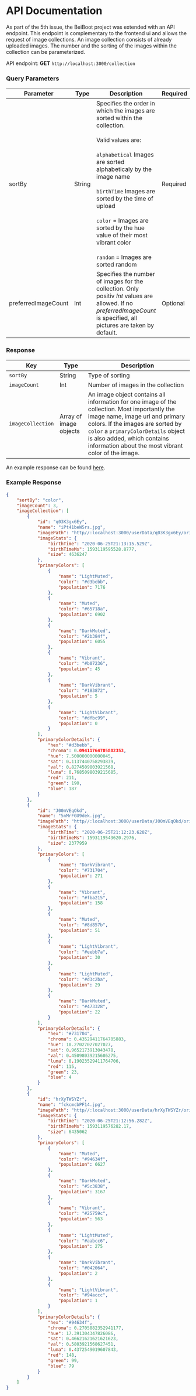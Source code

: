 # API Documentation

As part of the 5th issue, the BeiBoot project was extended with an API endpoint. This endpoint is complementary to the frontend ui and allows the request of image collections.
An image collection consists of already uploaded images. The number and the sorting of the images within the collection can be parameterized. 

API endpoint: **GET** `http://localhost:3000/collection`

### Query Parameters

| **Parameter**           | **Type**   | **Description**                                                                                                                                                                                                                                                                                                                        | **Required**  |
|---------------------|--------|------------------------------------------------------------------------------------------------------------------------------------------------------------------------------------------------------------------------------------------------------------------------------------------------------------------------------------|--------------|
| sortBy              | String | Specifies the order in which the images are sorted within the collection. <br></br>Valid values are: <br></br> `alphabetical` Images are sorted alphabeticaly by the image name <br></br> `birthTime` Images are sorted by the time of upload <br></br> `color` = Images are sorted by the hue value of their most vibrant color <br></br> `random` = Images are sorted random | Required |
| preferredImageCount | Int    | Specifies the number of images for the collection. Only positiv _Int_ values are allowed. If no _preferredImageCount_ is specified, all pictures are taken by default.                                                                                                                                                                                                      | Optional     |

### Response 

| Key             | Type                   | Description                                                                                                                                          |
|-----------------|------------------------|------------------------------------------------------------------------------------------------------------------------------------------------------|
| `sortBy`          | String                 | Type of sorting                                                                                                                                      |
| `imageCount`      | Int                    | Number of images in the collection                                                                                                                   |
| `imageCollection` | Array of image objects | An image object contains all information for one image of the collection. Most importantly the image name, image url and primary colors. If the images are sorted by `color` a `primaryColorDetails` object is also added, which contains information about the most vibrant color of the image.   |

An example response can be found [here]().

### Example Response

```json
{
    "sortBy": "color",
    "imageCount": 3,
    "imageCollection": [
        {
            "id": "q03K3gx6Ey",
            "name": "iPt41beW5rs.jpg",
            "imagePath": "http//:localhost:3000/userData/q03K3gx6Ey/original",
            "imageStats": {
                "birthTime": "2020-06-25T21:13:15.529Z",
                "birthTimeMs": 1593119595528.8777,
                "size": 4636247
            },
            "primaryColors": [
                {
                    "name": "LightMuted",
                    "color": "#d3bebb",
                    "population": 7176
                },
                {
                    "name": "Muted",
                    "color": "#65718a",
                    "population": 6902
                },
                {
                    "name": "DarkMuted",
                    "color": "#2b384f",
                    "population": 6055
                },
                {
                    "name": "Vibrant",
                    "color": "#b07236",
                    "population": 45
                },
                {
                    "name": "DarkVibrant",
                    "color": "#183872",
                    "population": 5
                },
                {
                    "name": "LightVibrant",
                    "color": "#dfbc99",
                    "population": 0
                }
            ],
            "primaryColorDetails": {
                "hex": "#d3bebb",
                "chroma": 0.09411764705882353,
                "hue": 7.500000000000045,
                "sat": 0.1137440758293839,
                "val": 0.8274509803921568,
                "luma": 0.7685098039215685,
                "red": 211,
                "green": 190,
                "blue": 187
            }
        },
        {
            "id": "J00mVEqOkd",
            "name": "5nMrFGU9dek.jpg",
            "imagePath": "http//:localhost:3000/userData/J00mVEqOkd/original",
            "imageStats": {
                "birthTime": "2020-06-25T21:12:23.620Z",
                "birthTimeMs": 1593119543620.2976,
                "size": 2377959
            },
            "primaryColors": [
                {
                    "name": "DarkVibrant",
                    "color": "#731704",
                    "population": 271
                },
                {
                    "name": "Vibrant",
                    "color": "#fba215",
                    "population": 158
                },
                {
                    "name": "Muted",
                    "color": "#8d857b",
                    "population": 51
                },
                {
                    "name": "LightVibrant",
                    "color": "#eebb7a",
                    "population": 30
                },
                {
                    "name": "LightMuted",
                    "color": "#d3c2ba",
                    "population": 29
                },
                {
                    "name": "DarkMuted",
                    "color": "#473328",
                    "population": 22
                }
            ],
            "primaryColorDetails": {
                "hex": "#731704",
                "chroma": 0.43529411764705883,
                "hue": 10.27027027027027,
                "sat": 0.9652173913043478,
                "val": 0.45098039215686275,
                "luma": 0.19023529411764706,
                "red": 115,
                "green": 23,
                "blue": 4
            }
        },
        {
            "id": "hrXyTWSYZr",
            "name": "fckcmcbPF14.jpg",
            "imagePath": "http//:localhost:3000/userData/hrXyTWSYZr/original",
            "imageStats": {
                "birthTime": "2020-06-25T21:12:56.282Z",
                "birthTimeMs": 1593119576282.17,
                "size": 6435062
            },
            "primaryColors": [
                {
                    "name": "Muted",
                    "color": "#94634f",
                    "population": 6627
                },
                {
                    "name": "DarkMuted",
                    "color": "#5c3838",
                    "population": 3167
                },
                {
                    "name": "Vibrant",
                    "color": "#25759c",
                    "population": 563
                },
                {
                    "name": "LightMuted",
                    "color": "#aabcc6",
                    "population": 275
                },
                {
                    "name": "DarkVibrant",
                    "color": "#042064",
                    "population": 2
                },
                {
                    "name": "LightVibrant",
                    "color": "#94accc",
                    "population": 1
                }
            ],
            "primaryColorDetails": {
                "hex": "#94634f",
                "chroma": 0.2705882352941177,
                "hue": 17.391304347826086,
                "sat": 0.46621621621621623,
                "val": 0.5803921568627451,
                "luma": 0.4372549019607843,
                "red": 148,
                "green": 99,
                "blue": 79
            }
        }
    ]
}
```

